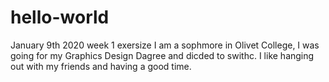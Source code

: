 # hello-world
January 9th 2020 week 1 exersize
I am a sophmore in Olivet College, I was going for my Graphics Design Dagree and dicded to swithc. I like hanging out with my friends and having a good time.

